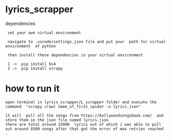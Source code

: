 # lyrics_scrapper


dependencies

     set your own virtual environment

     navigate to .vscode/settings.json file and put your  path for virtual environment  of python
     
     then install these dependencies in your virtual environment
   
     1 ->  pip install bs4
     2 ->  pip install scrapy
    
    
     
    

# how to run it




    open terminal in lyrics_scrapper/L_scrapper folder and execute the command  "scrapy crawl name_of_first_spider -o lyrics.json"
    
    it will  pull all the songs from https://bollywoodsongsbook.com/  and store them in the json file named lyrics.json
    there are total around 15000  lyrics out of which i was able to pull out around 8500 songs after that got the error of max retries reached .
    
    
